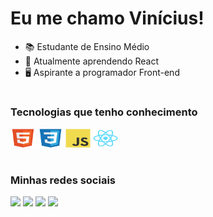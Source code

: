 # Eu me chamo Vinícius!

- 📚 Estudante de Ensino Médio
- 🌱 Atualmente aprendendo React
- 🖥️ Aspirante a programador Front-end

#

### Tecnologias que tenho conhecimento

<div>
  <img alt="ViniMagaa-HTML" height="30" width="40" src="https://raw.githubusercontent.com/devicons/devicon/master/icons/html5/html5-original.svg">
  <img alt="ViniMagaa-CSS" height="30" width="40" src="https://raw.githubusercontent.com/devicons/devicon/master/icons/css3/css3-original.svg">
  <img alt="ViniMagaa-Csharp" height="30" width="40" src="https://raw.githubusercontent.com/devicons/devicon/master/icons/javascript/javascript-original.svg">
  <img alt="ViniMagaa-Csharp" height="30" width="40" src="https://raw.githubusercontent.com/devicons/devicon/master/icons/react/react-original.svg">
</div>

#

### Minhas redes sociais

<div> 
  <a href="https://instagram.com/vini.magaa" target="_blank"><img src="https://img.shields.io/badge/Instagram-E4405F?style=for-the-badge&logo=instagram&logoColor=white" target="_blank"></a>
  <a href="https://twitter.com/vini_magaa" target="_blank"><img src="https://img.shields.io/badge/Twitter-1DA1F2?style=for-the-badge&logo=twitter&logoColor=white" target="_blank"></a>
  <a href = "mailto:vinisantos2008vs@gmail.com"><img src="https://img.shields.io/badge/-Gmail-%23333?style=for-the-badge&logo=gmail&logoColor=white" target="_blank"></a>
  <a href="#" target="_blank"><img src="https://img.shields.io/badge/-LinkedIn-%230077B5?style=for-the-badge&logo=linkedin&logoColor=white" target="_blank"></a>
</div>
